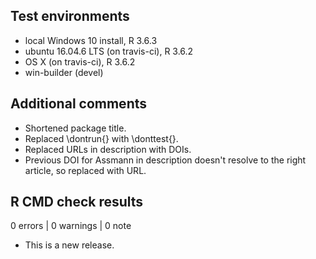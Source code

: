 ## Test environments
* local Windows 10 install, R 3.6.3
* ubuntu 16.04.6 LTS (on travis-ci), R 3.6.2
* OS X (on travis-ci), R 3.6.2
* win-builder (devel)

## Additional comments
* Shortened package title.
* Replaced \dontrun{} with \donttest{}. 
* Replaced URLs in description with DOIs. 
* Previous DOI for Assmann in description doesn't resolve to the right article, so replaced with URL.

## R CMD check results

0 errors | 0 warnings | 0 note

* This is a new release.

